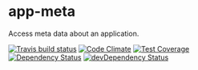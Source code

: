 # app-meta

Access meta data about an application.

[![Travis build status](http://img.shields.io/travis/jmeas/app-meta.svg?style=flat)](https://travis-ci.org/jmeas/app-meta)
[![Code Climate](https://codeclimate.com/github/jmeas/app-meta/badges/gpa.svg)](https://codeclimate.com/github/jmeas/app-meta)
[![Test Coverage](https://codeclimate.com/github/jmeas/app-meta/badges/coverage.svg)](https://codeclimate.com/github/jmeas/app-meta)
[![Dependency Status](https://david-dm.org/jmeas/app-meta.svg)](https://david-dm.org/jmeas/app-meta)
[![devDependency Status](https://david-dm.org/jmeas/app-meta/dev-status.svg)](https://david-dm.org/jmeas/app-meta#info=devDependencies)